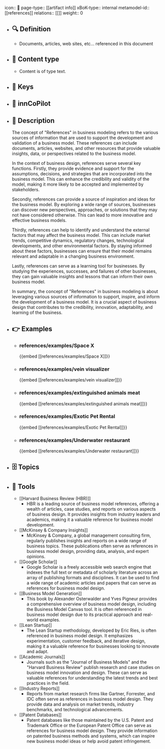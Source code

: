 icon:: 🧿
page-type:: [[artifact info]]
xBoK-type:: internal
metamodel-id:: [[references]]
relations:: [[]]
weight:: 0

- ## 🔍 Definition
  - Documents, articles, web sites, etc... referenced in this document
- ## 📰 Content type 
  - Content is of type text.
  
- ## 🔑 Keys
  
- ## 🤖 innCoPilot
  
- ## 📖 Description
  The concept of "References" in business modeling refers to the various sources of information that are used to support the development and validation of a business model. These references can include documents, articles, websites, and other resources that provide valuable insights, data, or perspectives related to the business model.
  
  In the context of business design, references serve several key functions. Firstly, they provide evidence and support for the assumptions, decisions, and strategies that are incorporated into the business model. This can enhance the credibility and validity of the model, making it more likely to be accepted and implemented by stakeholders.
  
  Secondly, references can provide a source of inspiration and ideas for the business model. By exploring a wide range of sources, businesses can discover new perspectives, approaches, or solutions that they may not have considered otherwise. This can lead to more innovative and effective business models.
  
  Thirdly, references can help to identify and understand the external factors that may affect the business model. This can include market trends, competitive dynamics, regulatory changes, technological developments, and other environmental factors. By staying informed about these factors, businesses can ensure that their model remains relevant and adaptable in a changing business environment.
  
  Lastly, references can serve as a learning tool for businesses. By studying the experiences, successes, and failures of other businesses, they can gain valuable insights and lessons that can inform their own business model.
  
  In summary, the concept of "References" in business modeling is about leveraging various sources of information to support, inspire, and inform the development of a business model. It is a crucial aspect of business design that contributes to the credibility, innovation, adaptability, and learning of the business.
- ## 👉 Examples
  - ### references/examples/Space X
    {{embed [[references/examples/Space X]]}}
  - ### references/examples/vein visualizer
    {{embed [[references/examples/vein visualizer]]}}
  - ### references/examples/extinguished animals meat
    {{embed [[references/examples/extinguished animals meat]]}}
  - ### references/examples/Exotic Pet Rental
    {{embed [[references/examples/Exotic Pet Rental]]}}
  - ### references/examples/Underwater restaurant
    {{embed [[references/examples/Underwater restaurant]]}}
  
- ## 🗄️ Topics
  
- ## 🧰 Tools
  - [[Harvard Business Review (HBR)]]
    - HBR is a leading source of business model references, offering a wealth of articles, case studies, and reports on various aspects of business design. It provides insights from industry leaders and academics, making it a valuable reference for business model development.
  - [[McKinsey & Company Insights]]
    - McKinsey & Company, a global management consulting firm, regularly publishes insights and reports on a wide range of business topics. These publications often serve as references in business model design, providing data, analysis, and expert opinions.
  - [[Google Scholar]]
    - Google Scholar is a freely accessible web search engine that indexes the full text or metadata of scholarly literature across an array of publishing formats and disciplines. It can be used to find a wide range of academic articles and papers that can serve as references for business model design.
  - [[Business Model Generation]]
    - This book by Alexander Osterwalder and Yves Pigneur provides a comprehensive overview of business model design, including the Business Model Canvas tool. It is often referenced in business model design due to its practical approach and real-world examples.
  - [[Lean Startup]]
    - The Lean Startup methodology, developed by Eric Ries, is often referenced in business model design. It emphasizes experimentation, customer feedback, and iterative design, making it a valuable reference for businesses looking to innovate and adapt.
  - [[Academic Journals]]
    - Journals such as the "Journal of Business Models" and the "Harvard Business Review" publish research and case studies on business model innovation and design. These can serve as valuable references for understanding the latest trends and best practices in the field.
  - [[Industry Reports]]
    - Reports from market research firms like Gartner, Forrester, and IDC often serve as references in business model design. They provide data and analysis on market trends, industry benchmarks, and technological advancements.
  - [[Patent Databases]]
    - Patent databases like those maintained by the U.S. Patent and Trademark Office or the European Patent Office can serve as references for business model design. They provide information on patented business methods and systems, which can inspire new business model ideas or help avoid patent infringement.
